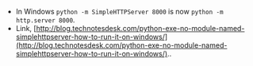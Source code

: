 * In Windows `python -m SimpleHTTPServer 8000` is now `python -m http.server 8000`.
* Link, [http://blog.technotesdesk.com/python-exe-no-module-named-simplehttpserver-how-to-run-it-on-windows/](http://blog.technotesdesk.com/python-exe-no-module-named-simplehttpserver-how-to-run-it-on-windows/)..